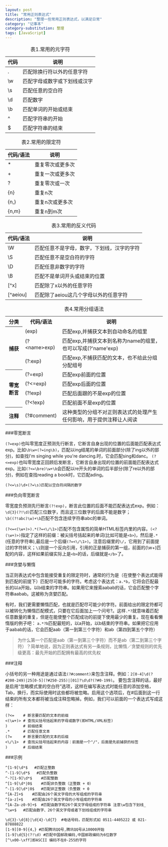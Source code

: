```yaml
---
layout: post
title: "常用正则表达式"
description: "整理一些常用正则表达式，以满足日常"
category: "记事本"
category-substitution: 整理
tags: [JavaScript]
---
```


<table cellspacing="0">
    <caption>表1.常用的元字符</caption>
    <thead>
        <tr>
            <th scope="col">代码</th>
            <th scope="col">说明</th>
        </tr>
    </thead>
    <tbody>
        <tr>
            <td><span class="code">.</span></td>
            <td><span class="desc">匹配除换行符以外的任意字符</span></td>
        </tr>
        <tr>
            <td><span class="code">\w</span></td>
            <td><span class="desc">匹配字母或数字或下划线或汉字</span></td>
        </tr>
        <tr>
            <td><span class="code">\s</span></td>
            <td><span class="desc">匹配任意的空白符</span></td>
        </tr>
        <tr>
            <td><span class="code">\d</span></td>
            <td><span class="desc">匹配数字</span></td>
        </tr>
        <tr>
            <td><span class="code">\b</span></td>
            <td><span class="desc">匹配单词的开始或结束</span></td>
        </tr>
        <tr>
            <td><span class="code">^</span></td>
            <td><span class="desc">匹配字符串的开始</span></td>
        </tr>
        <tr>
            <td><span class="code">$</span></td>
            <td><span class="desc">匹配字符串的结束</span></td>
        </tr>
    </tbody>
</table>

<table cellspacing="0">
    <caption>表2.常用的限定符</caption>
    <thead>
        <tr>
            <th scope="col">代码/语法</th>
            <th scope="col">说明</th>
        </tr>
    </thead>
    <tbody>
        <tr>
            <td><span class="code">*</span></td>
            <td><span class="desc">重复零次或更多次</span></td>
        </tr>
        <tr>
            <td><span class="code">+</span></td>
            <td><span class="desc">重复一次或更多次</span></td>
        </tr>
        <tr>
            <td><span class="code">?</span></td>
            <td><span class="desc">重复零次或一次</span></td>
        </tr>
        <tr>
            <td><span class="code">{n}</span></td>
            <td><span class="desc">重复n次</span></td>
        </tr>
        <tr>
            <td><span class="code">{n,}</span></td>
            <td><span class="desc">重复n次或更多次</span></td>
        </tr>
        <tr>
            <td><span class="code">{n,m}</span></td>
            <td><span class="desc">重复n到m次</span></td>
        </tr>
    </tbody>
</table>

<table cellspacing="0">
    <caption>表3.常用的反义代码</caption>
            <thead>
        <tr>
            <th scope="col">代码/语法</th>
            <th scope="col">说明</th>
        </tr>
            </thead>
    <tbody>
        <tr>
            <td><span class="code">\W</span></td>
            <td><span class="desc">匹配任意不是字母，数字，下划线，汉字的字符</span></td>
        </tr>
        <tr>
            <td><span class="code">\S</span></td>
            <td><span class="desc">匹配任意不是空白符的字符</span></td>
        </tr>
        <tr>
            <td><span class="code">\D</span></td>
            <td><span class="desc">匹配任意非数字的字符</span></td>
        </tr>
        <tr>
            <td><span class="code">\B</span></td>
            <td><span class="desc">匹配不是单词开头或结束的位置</span></td>
        </tr>
        <tr>
            <td><span class="code">[^x]</span></td>
            <td><span class="desc">匹配除了x以外的任意字符</span></td>
        </tr>
        <tr>
            <td><span class="code">[^aeiou]</span></td>
            <td><span class="desc">匹配除了aeiou这几个字母以外的任意字符</span></td>
        </tr>
    </tbody>
</table>

<table cellspacing="0">
    <caption>表4.常用分组语法</caption>
    <tbody>
        <tr>
            <th scope="col">分类</th>
            <th scope="col">代码/语法</th>
            <th scope="col">说明</th>
        </tr>
        <tr>
            <th rowspan="3">捕获</th>
            <td><span class="code">(exp)</span></td>
            <td><span class="desc">匹配exp,并捕获文本到自动命名的组里</span></td>
        </tr>
        <tr>
            <td><span class="code">(?&lt;name&gt;exp)</span></td>
            <td><span class="desc">匹配exp,并捕获文本到名称为name的组里，也可以写成(?'name'exp)</span></td>
        </tr>
        <tr>
            <td><span class="code">(?:exp)</span></td>
            <td><span class="desc">匹配exp,不捕获匹配的文本，也不给此分组分配组号</span></td>
        </tr>
        <tr>
            <th rowspan="4">零宽断言</th>
            <td><span class="code">(?=exp)</span></td>
            <td><span class="desc">匹配exp前面的位置</span></td>
        </tr>
        <tr>
            <td><span class="code">(?&lt;=exp)</span></td>
            <td><span class="desc">匹配exp后面的位置</span></td>
        </tr>
        <tr>
            <td><span class="code">(?!exp)</span></td>
            <td><span class="desc">匹配后面跟的不是exp的位置</span></td>
        </tr>
        <tr>
            <td><span class="code">(?&lt;!exp)</span></td>
            <td><span class="desc">匹配前面不是exp的位置</span></td>
        </tr>
        <tr>
            <th rowspan="1">注释</th>
            <td><span class="code">(?#comment)</span></td>
            <td><span class="desc">这种类型的分组不对正则表达式的处理产生任何影响，用于提供注释让人阅读</span></td>
        </tr>
    </tbody>
</table>
###零宽断言

`(?=exp)`也叫零宽度正预测先行断言，它断言自身出现的位置的后面能匹配表达式exp。比如`\b\w+(?=ing\b)`，匹配以ing结尾的单词的前面部分(除了ing以外的部分)，如查找I'm singing while you're dancing.时，它会匹配sing和danc。
`(?<=exp)`也叫零宽度正回顾后发断言，它断言自身出现的位置的前面能匹配表达式exp。比如`(?<=\bre)\w+\b`会匹配以re开头的单词的后半部分(除了re以外的部分)，例如在查找reading a book时，它匹配ading。

    (?<=\s)\d+(?=\s)匹配以空白符间隔的数字

###负向零宽断言

零宽度负预测先行断言`(?!exp)`，断言此位置的后面不能匹配表达式exp。例如：`\d{3}(?!\d)`匹配三位数字，而且这三位数字的后面不能是数字；`\b((?!abc)\w)+\b`匹配不包含连续字符串abc的单词。

`(?<=<(\w+)>).*(?=<\/\1>)`匹配不包含属性的简单HTML标签内里的内容。`(<?(\w+)>)`指定了这样的前缀：被尖括号括起来的单词(比如可能是`<b>`)，然后是`.*`(任意的字符串),最后是一个后缀`(?=<\/\1>)`。注意后缀里的`\/`，它用到了前面提过的字符转义；`\1`则是一个反向引用，引用的正是捕获的第一组，前面的(\w+)匹配的内容，这样如果前缀实际上是`<b>`的话，后缀就是`</b>`了。

###贪婪与懒惰

当正则表达式中包含能接受重复的限定符时，通常的行为是（在使整个表达式能得到匹配的前提下）匹配尽可能多的字符。考虑这个表达式：`a.*b`，它将会匹配最长的以a开始，以b结束的字符串。如果用它来搜索aabab的话，它会匹配整个字符串aabab。这被称为贪婪匹配。

有时，我们更需要懒惰匹配，也就是匹配尽可能少的字符。前面给出的限定符都可以被转化为懒惰匹配模式，只要在它后面加上一个问号?。这样`.*?`就意味着匹配任意数量的重复，但是在能使整个匹配成功的前提下使用最少的重复。现在看看懒惰版的例子吧：
`a.*?b`匹配最短的，以a开始，以b结束的字符串。如果把它应用于aabab的话，它会匹配aab（第一到第三个字符）和ab（第四到第五个字符）

>为什么第一个匹配是aab（第一到第三个字符）而不是ab（第二到第三个字符）？简单地说，因为正则表达式有另一条规则，比懒惰／贪婪规则的优先级更高：最先开始的匹配拥有最高的优先权

###注释

小括号的另一种用途是通过语法`(?#comment)`来包含注释。例如：`2[0-4]\d(?#200-249)|25[0-5](?#250-255)|[01]?\d\d?(?#0-199)`。
要包含注释的话，最好是启用“忽略模式里的空白符”选项，这样在编写表达式时能任意的添加空格，Tab，换行，而实际使用时这些都将被忽略。启用这个选项后，在#后面到这一行结束的所有文本都将被当成注释忽略掉。例如，我们可以前面的一个表达式写成这样：

    (?<=    # 断言要匹配的文本的前缀
    <(\w+)> # 查找尖括号括起来的字母或数字(即HTML/XML标签)
    )       # 前缀结束
    .*      # 匹配任意文本
    (?=     # 断言要匹配的文本的后缀
    <\/\1>  # 查找尖括号括起来的内容：前面是一个"/"，后面是先前捕获的标签
    )       # 后缀结束

###示例

    ^[1-9]\d*$   #匹配正整数  
    ^-[1-9]\d*$   #匹配负整数  
    ^-?[1-9]\d*$    #匹配整数
    ^[1-9]\d*|0$    #匹配非负整数（正整数 + 0）  
    ^-[1-9]\d*|0$   #匹配非正整数（负整数 + 0
    ^[A-Z]+$    #匹配由26个英文字母的大写组成的字符串   
    ^[a-z]+$    #匹配由26个英文字母的小写组成的字符串
    ^[A-Za-z0-9]+$  #匹配由数字和26个英文字母组成的字符串 注意\w包含下划线_
    ^\w+$   #匹配由数字、26个英文字母或者下划线组成的字符串 

    \d{3}-\d{8}|\d{4}-\d{7}  #电话号码，匹配形式如 0511-4405222 或 021-87888822  
    [1-9][0-9]{4,} #匹配腾讯QQ号,腾讯QQ号从10000开始
    [1-9]\d{5}(?!\d) #匹配中国邮政编码,中国邮政编码为6位数字
    [^\x00-\xff]即ASCII 编码不在0-255的字符






    







